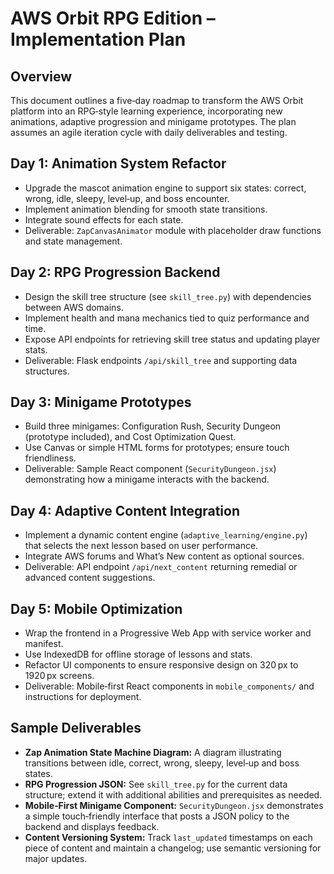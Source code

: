 # AWS Orbit RPG Edition – Implementation Plan

## Overview
This document outlines a five‑day roadmap to transform the AWS Orbit platform into an RPG‑style learning experience, incorporating new animations, adaptive progression and minigame prototypes. The plan assumes an agile iteration cycle with daily deliverables and testing.

## Day 1: Animation System Refactor
- Upgrade the mascot animation engine to support six states: correct, wrong, idle, sleepy, level‑up, and boss encounter.
- Implement animation blending for smooth state transitions.
- Integrate sound effects for each state.
- Deliverable: `ZapCanvasAnimator` module with placeholder draw functions and state management.

## Day 2: RPG Progression Backend
- Design the skill tree structure (see `skill_tree.py`) with dependencies between AWS domains.
- Implement health and mana mechanics tied to quiz performance and time.
- Expose API endpoints for retrieving skill tree status and updating player stats.
- Deliverable: Flask endpoints `/api/skill_tree` and supporting data structures.

## Day 3: Minigame Prototypes
- Build three minigames: Configuration Rush, Security Dungeon (prototype included), and Cost Optimization Quest.
- Use Canvas or simple HTML forms for prototypes; ensure touch friendliness.
- Deliverable: Sample React component (`SecurityDungeon.jsx`) demonstrating how a minigame interacts with the backend.

## Day 4: Adaptive Content Integration
- Implement a dynamic content engine (`adaptive_learning/engine.py`) that selects the next lesson based on user performance.
- Integrate AWS forums and What’s New content as optional sources.
- Deliverable: API endpoint `/api/next_content` returning remedial or advanced content suggestions.

## Day 5: Mobile Optimization
- Wrap the frontend in a Progressive Web App with service worker and manifest.
- Use IndexedDB for offline storage of lessons and stats.
- Refactor UI components to ensure responsive design on 320 px to 1920 px screens.
- Deliverable: Mobile‑first React components in `mobile_components/` and instructions for deployment.

## Sample Deliverables
- **Zap Animation State Machine Diagram:** A diagram illustrating transitions between idle, correct, wrong, sleepy, level‑up and boss states.
- **RPG Progression JSON:** See `skill_tree.py` for the current data structure; extend it with additional abilities and prerequisites as needed.
- **Mobile‑First Minigame Component:** `SecurityDungeon.jsx` demonstrates a simple touch‑friendly interface that posts a JSON policy to the backend and displays feedback.
- **Content Versioning System:** Track `last_updated` timestamps on each piece of content and maintain a changelog; use semantic versioning for major updates.

